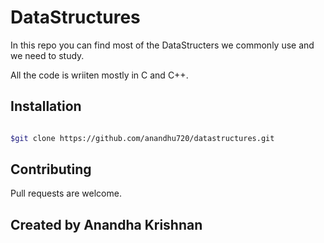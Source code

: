 # DataStructures

In this repo you can find most of the DataStructers we commonly use and we need to study.

All the code is wriiten mostly in C and C++.

## Installation

```bash

$git clone https://github.com/anandhu720/datastructures.git

```

## Contributing

Pull requests are welcome. 


## Created by Anandha Krishnan 
